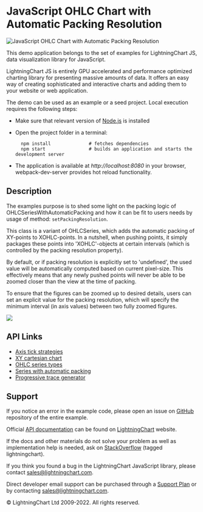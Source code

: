 # JavaScript OHLC Chart with Automatic Packing Resolution

![JavaScript OHLC Chart with Automatic Packing Resolution](ohlcAutomaticPackingResolution-darkGold.png)

This demo application belongs to the set of examples for LightningChart JS, data visualization library for JavaScript.

LightningChart JS is entirely GPU accelerated and performance optimized charting library for presenting massive amounts of data. It offers an easy way of creating sophisticated and interactive charts and adding them to your website or web application.

The demo can be used as an example or a seed project. Local execution requires the following steps:

-   Make sure that relevant version of [Node.js](https://nodejs.org/en/download/) is installed
-   Open the project folder in a terminal:

          npm install              # fetches dependencies
          npm start                # builds an application and starts the development server

-   The application is available at _http://localhost:8080_ in your browser, webpack-dev-server provides hot reload functionality.


## Description

The examples purpose is to shed some light on the packing logic of OHLCSeriesWithAutomaticPacking and how it can be fit to users needs by usage of method: `setPackingResolution`.

This class is a variant of OHLCSeries, which adds the automatic packing of XY-points to XOHLC-points. In a nutshell, when pushing points, it simply packages these points into 'XOHLC'-objects at certain intervals (which is controlled by the packing resolution property).

By default, or if packing resolution is explicitly set to 'undefined', the used value will be automatically computed based on current pixel-size. This effectively means that any newly pushed points will never be able to be zoomed closer than the view at the time of packing.

To ensure that the figures can be zoomed up to desired details, users can set an explicit value for the packing resolution, which will specify the minimum interval (in axis values) between two fully zoomed figures.

[//]: # 'IMPORTANT: The assets will not show before README.md is built - relative path is different!'

![](./assets/ohlcPackingResolution.png)


## API Links

* [Axis tick strategies]
* [XY cartesian chart]
* [OHLC series types]
* [Series with automatic packing]
* [Progressive trace generator]


## Support

If you notice an error in the example code, please open an issue on [GitHub][0] repository of the entire example.

Official [API documentation][1] can be found on [LightningChart][2] website.

If the docs and other materials do not solve your problem as well as implementation help is needed, ask on [StackOverflow][3] (tagged lightningchart).

If you think you found a bug in the LightningChart JavaScript library, please contact sales@lightningchart.com.

Direct developer email support can be purchased through a [Support Plan][4] or by contacting sales@lightningchart.com.

[0]: https://github.com/Arction/
[1]: https://lightningchart.com/lightningchart-js-api-documentation/
[2]: https://lightningchart.com
[3]: https://stackoverflow.com/questions/tagged/lightningchart
[4]: https://lightningchart.com/support-services/

© LightningChart Ltd 2009-2022. All rights reserved.


[Axis tick strategies]: https://lightningchart.com/js-charts/api-documentation/v8.0.0/variables/AxisTickStrategies.html
[XY cartesian chart]: https://lightningchart.com/js-charts/api-documentation/v8.0.0/classes/ChartXY.html
[OHLC series types]: https://lightningchart.com/js-charts/api-documentation/v8.0.0/variables/OHLCSeriesTypes.html
[Series with automatic packing]: https://lightningchart.com/js-charts/api-documentation/v8.0.0/classes/OHLCSeriesWithAutomaticPacking.html
[Progressive trace generator]: https://lightning-chart.github.io/xydata/classes/progressivetracegenerator.html

